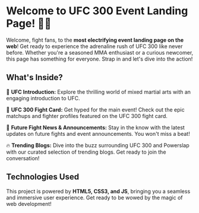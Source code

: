 # Welcome to UFC 300 Event Landing Page! 🥊🚀

Welcome, fight fans, to the **most electrifying event landing page on the web**! Get ready to experience the adrenaline rush of UFC 300 like never before. Whether you're a seasoned MMA enthusiast or a curious newcomer, this page has something for everyone. Strap in and let's dive into the action!

## What's Inside?

🌟 **UFC Introduction:** Explore the thrilling world of mixed martial arts with an engaging introduction to UFC.

🥊 **UFC 300 Fight Card:** Get hyped for the main event! Check out the epic matchups and fighter profiles featured on the UFC 300 fight card.

📰 **Future Fight News & Announcements:** Stay in the know with the latest updates on future fights and event announcements. You won't miss a beat!

🔥 **Trending Blogs:** Dive into the buzz surrounding UFC 300 and Powerslap with our curated selection of trending blogs. Get ready to join the conversation!

## Technologies Used

This project is powered by **HTML5, CSS3, and JS**, bringing you a seamless and immersive user experience. Get ready to be wowed by the magic of web development!
